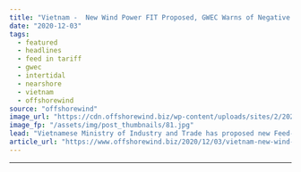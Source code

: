 ```yaml
---
title: "Vietnam -  New Wind Power FIT Proposed, GWEC Warns of Negative Effects"
date: "2020-12-03"
tags: 
  - featured
  - headlines
  - feed in tariff
  - gwec
  - intertidal
  - nearshore
  - vietnam
  - offshorewind
source: "offshorewind"
image_url: "https://cdn.offshorewind.biz/wp-content/uploads/sites/2/2020/12/03142002/Waves-Group-illustration.jpg"
image_fp: "/assets/img/post_thumbnails/81.jpg"
lead: "Vietnamese Ministry of Industry and Trade has proposed new Feed-in Tariff (FIT) rates as"
article_url: "https://www.offshorewind.biz/2020/12/03/vietnam-new-wind-power-fit-proposed-gwec-warns-of-negative-effects/"
---
```


---
